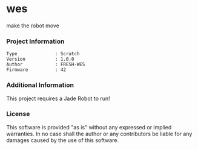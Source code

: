 wes
================

make the robot move

### Project Information
```
Type              : Scratch
Version           : 1.0.0
Author            : FRESH-WES
Firmware          : 42
```

### Additional Information
This project requires a Jade Robot to run!

### License
This software is provided "as is" without any expressed or implied warranties.  In no case shall the author or any contributors be liable for any damages caused by the use of this software.

